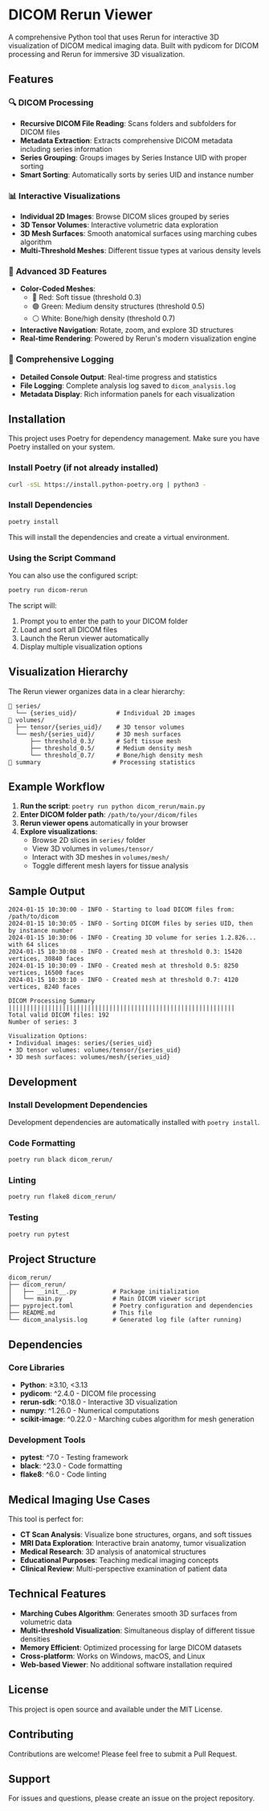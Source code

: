# DICOM Rerun Viewer

A comprehensive Python tool that uses Rerun for interactive 3D visualization of DICOM medical imaging data. Built with pydicom for DICOM processing and Rerun for immersive 3D visualization.

## Features

### 🔍 **DICOM Processing**
- **Recursive DICOM File Reading**: Scans folders and subfolders for DICOM files
- **Metadata Extraction**: Extracts comprehensive DICOM metadata including series information
- **Series Grouping**: Groups images by Series Instance UID with proper sorting
- **Smart Sorting**: Automatically sorts by series UID and instance number

### 📊 **Interactive Visualizations**
- **Individual 2D Images**: Browse DICOM slices grouped by series
- **3D Tensor Volumes**: Interactive volumetric data exploration
- **3D Mesh Surfaces**: Smooth anatomical surfaces using marching cubes algorithm
- **Multi-Threshold Meshes**: Different tissue types at various density levels

### 🎨 **Advanced 3D Features**
- **Color-Coded Meshes**:
  - 🔴 Red: Soft tissue (threshold 0.3)
  - 🟢 Green: Medium density structures (threshold 0.5)
  - ⚪ White: Bone/high density (threshold 0.7)
- **Interactive Navigation**: Rotate, zoom, and explore 3D structures
- **Real-time Rendering**: Powered by Rerun's modern visualization engine

### 📝 **Comprehensive Logging**
- **Detailed Console Output**: Real-time progress and statistics
- **File Logging**: Complete analysis log saved to `dicom_analysis.log`
- **Metadata Display**: Rich information panels for each visualization

## Installation

This project uses Poetry for dependency management. Make sure you have Poetry installed on your system.

### Install Poetry (if not already installed)

```bash
curl -sSL https://install.python-poetry.org | python3 -
```

### Install Dependencies

```bash
poetry install
```

This will install the dependencies and create a virtual environment.

### Using the Script Command

You can also use the configured script:

```bash
poetry run dicom-rerun
```

The script will:
1. Prompt you to enter the path to your DICOM folder
2. Load and sort all DICOM files
3. Launch the Rerun viewer automatically
4. Display multiple visualization options

## Visualization Hierarchy

The Rerun viewer organizes data in a clear hierarchy:

```
📁 series/
  └── {series_uid}/           # Individual 2D images
📁 volumes/
  ├── tensor/{series_uid}/    # 3D tensor volumes
  └── mesh/{series_uid}/      # 3D mesh surfaces
      ├── threshold_0.3/      # Soft tissue mesh
      ├── threshold_0.5/      # Medium density mesh
      └── threshold_0.7/      # Bone/high density mesh
📄 summary                    # Processing statistics
```

## Example Workflow

1. **Run the script**: `poetry run python dicom_rerun/main.py`
2. **Enter DICOM folder path**: `/path/to/your/dicom/files`
3. **Rerun viewer opens** automatically in your browser
4. **Explore visualizations**:
   - Browse 2D slices in `series/` folder
   - View 3D volumes in `volumes/tensor/` 
   - Interact with 3D meshes in `volumes/mesh/`
   - Toggle different mesh layers for tissue analysis

## Sample Output

```
2024-01-15 10:30:00 - INFO - Starting to load DICOM files from: /path/to/dicom
2024-01-15 10:30:05 - INFO - Sorting DICOM files by series UID, then by instance number
2024-01-15 10:30:06 - INFO - Creating 3D volume for series 1.2.826... with 64 slices
2024-01-15 10:30:08 - INFO - Created mesh at threshold 0.3: 15420 vertices, 30840 faces
2024-01-15 10:30:09 - INFO - Created mesh at threshold 0.5: 8250 vertices, 16500 faces
2024-01-15 10:30:10 - INFO - Created mesh at threshold 0.7: 4120 vertices, 8240 faces

DICOM Processing Summary
|||||||||||||||||||||||||||||||||||||||||||||||||||||||||||||||
Total valid DICOM files: 192
Number of series: 3

Visualization Options:
• Individual images: series/{series_uid}
• 3D tensor volumes: volumes/tensor/{series_uid}
• 3D mesh surfaces: volumes/mesh/{series_uid}
```

## Development

### Install Development Dependencies

Development dependencies are automatically installed with `poetry install`.

### Code Formatting

```bash
poetry run black dicom_rerun/
```

### Linting

```bash
poetry run flake8 dicom_rerun/
```

### Testing

```bash
poetry run pytest
```

## Project Structure

```
dicom_rerun/
├── dicom_rerun/
│   ├── __init__.py          # Package initialization
│   └── main.py              # Main DICOM viewer script
├── pyproject.toml           # Poetry configuration and dependencies
├── README.md                # This file
└── dicom_analysis.log       # Generated log file (after running)
```

## Dependencies

### Core Libraries
- **Python**: ≥3.10, <3.13
- **pydicom**: ^2.4.0 - DICOM file processing
- **rerun-sdk**: ^0.18.0 - Interactive 3D visualization
- **numpy**: ^1.26.0 - Numerical computations
- **scikit-image**: ^0.22.0 - Marching cubes algorithm for mesh generation

### Development Tools
- **pytest**: ^7.0 - Testing framework
- **black**: ^23.0 - Code formatting
- **flake8**: ^6.0 - Code linting

## Medical Imaging Use Cases

This tool is perfect for:

- **CT Scan Analysis**: Visualize bone structures, organs, and soft tissues
- **MRI Data Exploration**: Interactive brain anatomy, tumor visualization
- **Medical Research**: 3D analysis of anatomical structures
- **Educational Purposes**: Teaching medical imaging concepts
- **Clinical Review**: Multi-perspective examination of patient data

## Technical Features

- **Marching Cubes Algorithm**: Generates smooth 3D surfaces from volumetric data
- **Multi-threshold Visualization**: Simultaneous display of different tissue densities
- **Memory Efficient**: Optimized processing for large DICOM datasets
- **Cross-platform**: Works on Windows, macOS, and Linux
- **Web-based Viewer**: No additional software installation required

## License

This project is open source and available under the MIT License.

## Contributing

Contributions are welcome! Please feel free to submit a Pull Request.

## Support

For issues and questions, please create an issue on the project repository.